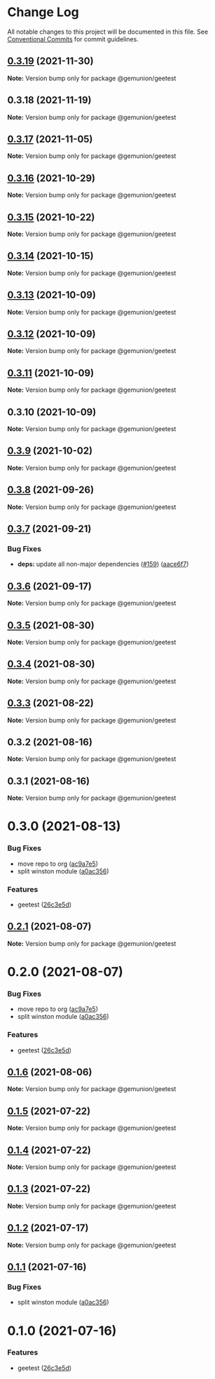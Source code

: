 # Change Log

All notable changes to this project will be documented in this file.
See [Conventional Commits](https://conventionalcommits.org) for commit guidelines.

## [0.3.19](https://github.com/gemunion/common-packages/compare/@gemunion/geetest@0.3.18...@gemunion/geetest@0.3.19) (2021-11-30)

**Note:** Version bump only for package @gemunion/geetest





## 0.3.18 (2021-11-19)

**Note:** Version bump only for package @gemunion/geetest





## [0.3.17](https://github.com/gemunion/common-packages/compare/@gemunion/geetest@0.3.16...@gemunion/geetest@0.3.17) (2021-11-05)

**Note:** Version bump only for package @gemunion/geetest





## [0.3.16](https://github.com/gemunion/common-packages/compare/@gemunion/geetest@0.3.15...@gemunion/geetest@0.3.16) (2021-10-29)

**Note:** Version bump only for package @gemunion/geetest





## [0.3.15](https://github.com/gemunion/common-packages/compare/@gemunion/geetest@0.3.14...@gemunion/geetest@0.3.15) (2021-10-22)

**Note:** Version bump only for package @gemunion/geetest





## [0.3.14](https://github.com/gemunion/common-packages/compare/@gemunion/geetest@0.3.13...@gemunion/geetest@0.3.14) (2021-10-15)

**Note:** Version bump only for package @gemunion/geetest





## [0.3.13](https://github.com/gemunion/common-packages/compare/@gemunion/geetest@0.3.12...@gemunion/geetest@0.3.13) (2021-10-09)

**Note:** Version bump only for package @gemunion/geetest





## [0.3.12](https://github.com/gemunion/common-packages/compare/@gemunion/geetest@0.3.11...@gemunion/geetest@0.3.12) (2021-10-09)

**Note:** Version bump only for package @gemunion/geetest





## [0.3.11](https://github.com/gemunion/common-packages/compare/@gemunion/geetest@0.3.10...@gemunion/geetest@0.3.11) (2021-10-09)

**Note:** Version bump only for package @gemunion/geetest





## 0.3.10 (2021-10-09)

**Note:** Version bump only for package @gemunion/geetest





## [0.3.9](https://github.com/gemunion/common-packages/compare/@gemunion/geetest@0.3.8...@gemunion/geetest@0.3.9) (2021-10-02)

**Note:** Version bump only for package @gemunion/geetest





## [0.3.8](https://github.com/gemunion/common-packages/compare/@gemunion/geetest@0.3.7...@gemunion/geetest@0.3.8) (2021-09-26)

**Note:** Version bump only for package @gemunion/geetest





## [0.3.7](https://github.com/gemunion/common-packages/compare/@gemunion/geetest@0.3.6...@gemunion/geetest@0.3.7) (2021-09-21)


### Bug Fixes

* **deps:** update all non-major dependencies ([#159](https://github.com/gemunion/common-packages/issues/159)) ([aace6f7](https://github.com/gemunion/common-packages/commit/aace6f7161ed414a4eb26e8e45bf61743cd5db16))





## [0.3.6](https://github.com/gemunion/common-packages/compare/@gemunion/geetest@0.3.5...@gemunion/geetest@0.3.6) (2021-09-17)

**Note:** Version bump only for package @gemunion/geetest





## [0.3.5](https://github.com/gemunion/common-packages/compare/@gemunion/geetest@0.3.4...@gemunion/geetest@0.3.5) (2021-08-30)

**Note:** Version bump only for package @gemunion/geetest





## [0.3.4](https://github.com/gemunion/common-packages/compare/@gemunion/geetest@0.3.3...@gemunion/geetest@0.3.4) (2021-08-30)

**Note:** Version bump only for package @gemunion/geetest





## [0.3.3](https://github.com/gemunion/common-packages/compare/@gemunion/geetest@0.3.2...@gemunion/geetest@0.3.3) (2021-08-22)

**Note:** Version bump only for package @gemunion/geetest





## 0.3.2 (2021-08-16)

**Note:** Version bump only for package @gemunion/geetest





## 0.3.1 (2021-08-16)

**Note:** Version bump only for package @gemunion/geetest





# 0.3.0 (2021-08-13)


### Bug Fixes

* move repo to org ([ac9a7e5](https://github.com/gemunion/common-packages/commit/ac9a7e51e47bf69ef30b19abbc67274405c13200))
* split winston module ([a0ac356](https://github.com/gemunion/common-packages/commit/a0ac356466cfa4ad8e9ff404c61d712131e5035e))


### Features

* geetest ([26c3e5d](https://github.com/gemunion/common-packages/commit/26c3e5dcfcb9ca8f5f508290f486a09262dff64c))





## [0.2.1](https://github.com/gemunion/common-packages/compare/@gemunion/geetest@0.2.0...@gemunion/geetest@0.2.1) (2021-08-07)

**Note:** Version bump only for package @gemunion/geetest





# 0.2.0 (2021-08-07)


### Bug Fixes

* move repo to org ([ac9a7e5](https://github.com/gemunion/common-packages/commit/ac9a7e51e47bf69ef30b19abbc67274405c13200))
* split winston module ([a0ac356](https://github.com/gemunion/common-packages/commit/a0ac356466cfa4ad8e9ff404c61d712131e5035e))


### Features

* geetest ([26c3e5d](https://github.com/gemunion/common-packages/commit/26c3e5dcfcb9ca8f5f508290f486a09262dff64c))





## [0.1.6](https://github.com/gemunion/common-packages/compare/@gemunion/geetest@0.1.5...@gemunion/geetest@0.1.6) (2021-08-06)

**Note:** Version bump only for package @gemunion/geetest





## [0.1.5](https://github.com/gemunion/common-packages/compare/@gemunion/geetest@0.1.4...@gemunion/geetest@0.1.5) (2021-07-22)

**Note:** Version bump only for package @gemunion/geetest





## [0.1.4](https://github.com/gemunion/common-packages/compare/@gemunion/geetest@0.1.3...@gemunion/geetest@0.1.4) (2021-07-22)

**Note:** Version bump only for package @gemunion/geetest





## [0.1.3](https://github.com/gemunion/common-packages/compare/@gemunion/geetest@0.1.2...@gemunion/geetest@0.1.3) (2021-07-22)

**Note:** Version bump only for package @gemunion/geetest





## [0.1.2](https://github.com/gemunion/common-packages/compare/@gemunion/geetest@0.1.1...@gemunion/geetest@0.1.2) (2021-07-17)

**Note:** Version bump only for package @gemunion/geetest





## [0.1.1](https://github.com/gemunion/common-packages/compare/@gemunion/geetest@0.1.0...@gemunion/geetest@0.1.1) (2021-07-16)


### Bug Fixes

* split winston module ([a0ac356](https://github.com/gemunion/common-packages/commit/a0ac356466cfa4ad8e9ff404c61d712131e5035e))





# 0.1.0 (2021-07-16)


### Features

* geetest ([26c3e5d](https://github.com/gemunion/common-packages/commit/26c3e5dcfcb9ca8f5f508290f486a09262dff64c))
